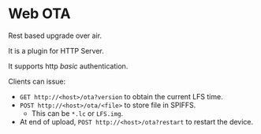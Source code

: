 # Web OTA

Rest based upgrade over air.

It is a plugin for HTTP Server.

It supports http _basic_ authentication.

Clients can issue:

- `GET http://<host>/ota?version` to obtain the current LFS time.
- `POST http://<host>/ota/<file>` to store file in SPIFFS.
  - This can be `*.lc` or `LFS.img`.
- At end of upload, `POST http://<host>/ota?restart` to restart the device.
